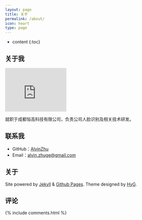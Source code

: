 ```yaml
---
layout: page
title: 关于
permalink: /about/
icon: heart
type: page
---
```


* content
{:toc}

## 关于我

<iframe src="https://githubbadge.appspot.com/alvinzhu?s=1" style="border: 0;height: 142px;width: 200px;overflow: hidden;" frameBorder="0"></iframe>

就职于成都恒高科技有限公司，负责公司人脸识别及相关技术研发。

## 联系我

* GitHub：[AlvinZhu](https://github.com/AlvinZhu)
* Email：alvin.zhuge@gmail.com

## 关于

<p class="power">
    <span>
        Site powered by <a href="https://jekyllrb.com/">Jekyll</a> & <a href="https://pages.github.com/">Github Pages</a>.
    </span>
    <span>
        Theme designed by <a href="https://github.com/Gaohaoyang">HyG</a>.
    </span>
</p>

## 评论

{% include comments.html %}
